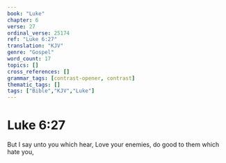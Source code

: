 ```yaml
---
book: "Luke"
chapter: 6
verse: 27
ordinal_verse: 25174
ref: "Luke 6:27"
translation: "KJV"
genre: "Gospel"
word_count: 17
topics: []
cross_references: []
grammar_tags: [contrast-opener, contrast]
thematic_tags: []
tags: ["Bible","KJV","Luke"]
---
```


# Luke 6:27

But I say unto you which hear, Love your enemies, do good to them which hate you,
